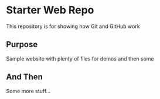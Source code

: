 # Starter Web Repo

This repository is for showing how Git and GitHub work

## Purpose

Sample website with plenty of files for demos and then some

## And Then
Some more stuff...
